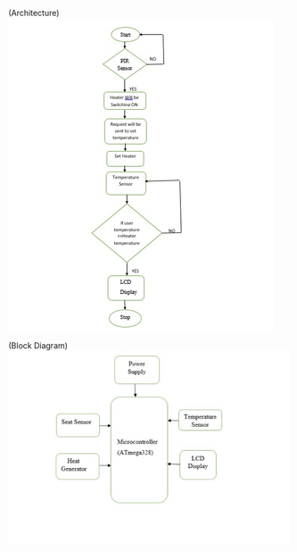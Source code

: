 (Architecture)
![Architecture](https://github.com/Kalyanimaddhala/Embedded-c/blob/659c4673b52a619055feba2db847b2bbeba248bc/4_Images/Architecture1.jpeg)

(Block Diagram)
![Block Diagram](https://github.com/Kalyanimaddhala/Embedded-c/blob/659c4673b52a619055feba2db847b2bbeba248bc/4_Images/Architecture2.jpeg)